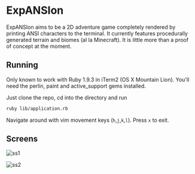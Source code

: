 # ExpANSIon
ExpANSIon aims to be a 2D adventure game completely rendered 
by printing ANSI characters to the terminal.  It currently 
features procedurally generated terrain and biomes (al la 
Minecraft).  It is little more than a proof of concept at the 
moment.

## Running
Only known to work with Ruby 1.9.3 in iTerm2 (OS X Mountain Lion).
You'll need the perlin, paint and active_support gems installed.

Just clone the repo, cd into the directory and run
```bash
ruby lib/application.rb
```
Navigate around with vim movement keys (`h`,`j`,`k`,`l`).
Press `x` to exit.

## Screens
![ss1](https://raw.github.com/strux/expANSIon/master/lib/screens/ss1.png)

![ss2](https://raw.github.com/strux/expANSIon/master/lib/screens/ss2.png)
